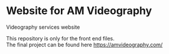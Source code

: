 # Website for AM Videography
Videography services website

This repository is only for the front end files.
<br>
The final project can be found here https://amvideography.com/
